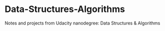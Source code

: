 # Data-Structures-Algorithms
Notes and projects from Udacity nanodegree: Data Structures &amp; Algorithms
